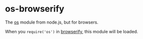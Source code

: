os-browserify
=============

The [os](https://nodejs.org/api/os.html) module from node.js, but for browsers.

When you `require('os')` in [browserify](http://github.com/substack/node-browserify), this module will be loaded.
